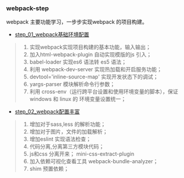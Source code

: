 ### webpack-step
webpack 主要功能学习，一步步实现webpack 的项目构建。

- [step_01_webpack基础环境配置](https://github.com/song111/webpack-step/tree/master/step_01_webpack%E5%9F%BA%E7%A1%80%E7%8E%AF%E5%A2%83%E9%85%8D%E7%BD%AE)
> 1. 实现webpack实现项目构建的基本功能，输入输出；
> 2. 加入html-webpack-plugin 自动实现模版的js 引入；
> 3. babel-loader 实现es6 语法转 es5 语法；
> 4. 利用 webpack-dev-server 实现热加载和开启服务功能；
> 5. devtool='inline-source-map' 实现开发状态下的调试；
> 6. yargs-parser 模块解析命令行参数；
> 7. 利用 cross-env（运行跨平台设置和使用环境变量的脚本），保证windows 和 linux 的 环境变量设置统一；


- [step_02_webpack配置丰富](https://github.com/song111/webpack-step/tree/master/step_01_webpack%E5%9F%BA%E7%A1%80%E7%8E%AF%E5%A2%83%E9%85%8D%E7%BD%AE)
> 1. 增加对于sass,less 的解析功能；
> 2. 增加对于图片，文件的加载解析；
> 3. 增加eslint 实现语法检查；
> 4. 代码分离,分离第三方模块代码；
> 5. js和css 分离开来； mini-css-extract-plugin
> 6. 加入依赖可视化查看工具 webpack-bundle-analyzer；
> 7. shim 预置依赖；
   
